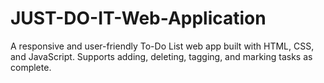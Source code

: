 # JUST-DO-IT-Web-Application
A responsive and user-friendly To-Do List web app built with HTML, CSS, and JavaScript. Supports adding, deleting, tagging, and marking tasks as complete.
